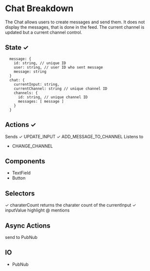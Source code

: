 # Chat Breakdown

The Chat allows users to create messages and send them. It does not display the
messages, that is done in the feed. The current channel is updated but a
current channel control.

## State ✓ 
```
  message: {
    id: string, // unique ID
    user: string, // user ID who sent message
    message: string
  }
  chat: {
    currentInput: string,
    currentChannel: string // unique channel ID
    channels: {
      id: string, // unique channel ID
      messages: [ message ]
    }
  }
```

## Actions ✓
Sends
✓ UPDATE_INPUT
✓ ADD_MESSAGE_TO_CHANNEL
Listens to
- CHANGE_CHANNEL

## Components
- TextField
- Button

## Selectors
✓ charaterCount
  returns the charater count of the currentInput
✓ inputValue
  highlight @ mentions

## Async Actions
send to PubNub

## IO
- PubNub